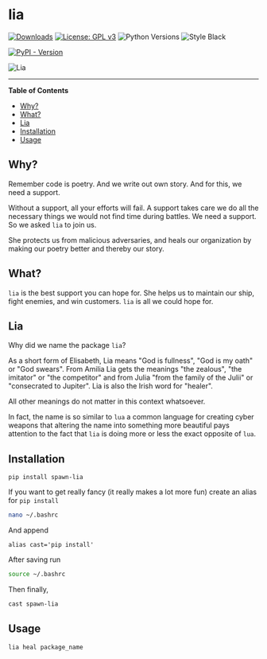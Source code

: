 # lia

[![Downloads](https://static.pepy.tech/personalized-badge/spawn-lia?period=total&units=international_system&left_color=black&right_color=orange&left_text=Downloads)](https://pepy.tech/project/spawn-lia)
[![License: GPL v3](https://img.shields.io/badge/License-GPL_v3-blue.svg)](https://www.gnu.org/licenses/gpl-3.0)
![Python Versions](https://img.shields.io/badge/python-3.8%20%7C%203.9%20%7C%203.10%20%7C%203.11%20%7C%20-blue) 
![Style Black](https://warehouse-camo.ingress.cmh1.psfhosted.org/fbfdc7754183ecf079bc71ddeabaf88f6cbc5c00/68747470733a2f2f696d672e736869656c64732e696f2f62616467652f636f64652532307374796c652d626c61636b2d3030303030302e737667) 


[![PyPI - Version](https://img.shields.io/pypi/v/spawn-lia.svg)](https://pypi.org/project/spawn-lia)


![Lia](lia.jpg)

-----

**Table of Contents**

- [Why?](#why)
- [What?](#what)
- [Lia](#lia)
- [Installation](#installation)
- [Usage](#usage)

## Why? 

Remember code is poetry. And we write out own story. And for this, we need a support.

Without a support, all your efforts will fail. A support takes care we do all the necessary things we would not find time during battles. We need a support. So we asked `lia` to join us. 

She protects us from malicious adversaries, and heals our organization by making our poetry better and thereby our story. 

## What?

`lia` is the best support you can hope for. She helps us to maintain our ship, fight enemies, and win customers. `lia` is all we could hope for. 

## Lia

Why did we name the package `lia`?

As a short form of Elisabeth, Lia means "God is fullness", "God is my oath" or "God swears". From Amilia Lia gets the meanings "the zealous", "the imitator" or "the competitor" and from Julia "from the family of the Julii" or "consecrated to Jupiter". Lia is also the Irish word for "healer".

All other meanings do not matter in this context whatsoever. 

In fact, the name is so similar to `lua` a common language for creating cyber weapons that altering the name into something more beautiful pays attention to the fact that `lia` is doing more or less the exact opposite of `lua`. 

## Installation

```console
pip install spawn-lia
```
If you want to get really fancy (it really makes a lot more fun) create an alias for `pip install`

```bash
nano ~/.bashrc
```
And append 

```console 
alias cast='pip install'
```
After saving run 
```bash
source ~/.bashrc
```
Then finally, 

```bash
cast spawn-lia
```

## Usage

```console
lia heal package_name
```
